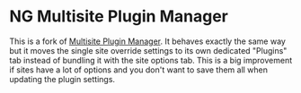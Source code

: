 # NG Multisite Plugin Manager

This is a fork of [Multisite Plugin Manager](http://wordpress.org/extend/plugins/multisite-plugin-manager/). It behaves exactly the same way but it moves the single site override settings to its own dedicated "Plugins" tab instead of bundling it with the site options tab. This is a big improvement if sites have a lot of options and you don't want to save them all when updating the plugin settings.